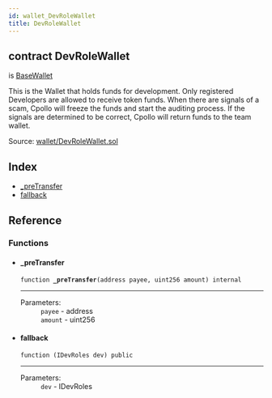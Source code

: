 ```yaml
---
id: wallet_DevRoleWallet
title: DevRoleWallet
---
```


<div class="contract-doc"><div class="contract"><h2 class="contract-header"><span class="contract-kind">contract</span> DevRoleWallet</h2><p class="base-contracts"><span>is</span> <a href="wallet_BaseWallet.html">BaseWallet</a></p><p class="description">This is the Wallet that holds funds for development. Only registered Developers are allowed to receive token funds. When there are signals of a scam, Cpollo will freeze the funds and start the auditing process. If the signals are determined to be correct, Cpollo will return funds to the team wallet.</p><div class="source">Source: <a href="https://github.com/Cpollo/Ethereum/blob/v0.0.3/contracts/wallet/DevRoleWallet.sol" target="_blank">wallet/DevRoleWallet.sol</a></div></div><div class="index"><h2>Index</h2><ul><li><a href="wallet_DevRoleWallet.html#_preTransfer">_preTransfer</a></li><li><a href="wallet_DevRoleWallet.html#">fallback</a></li></ul></div><div class="reference"><h2>Reference</h2><div class="functions"><h3>Functions</h3><ul><li><div class="item function"><span id="_preTransfer" class="anchor-marker"></span><h4 class="name">_preTransfer</h4><div class="body"><code class="signature">function <strong>_preTransfer</strong><span>(address payee, uint256 amount) </span><span>internal </span></code><hr/><dl><dt><span class="label-parameters">Parameters:</span></dt><dd><div><code>payee</code> - address</div><div><code>amount</code> - uint256</div></dd></dl></div></div></li><li><div class="item function"><span id="fallback" class="anchor-marker"></span><h4 class="name">fallback</h4><div class="body"><code class="signature">function <strong></strong><span>(IDevRoles dev) </span><span>public </span></code><hr/><dl><dt><span class="label-parameters">Parameters:</span></dt><dd><div><code>dev</code> - IDevRoles</div></dd></dl></div></div></li></ul></div></div></div>
